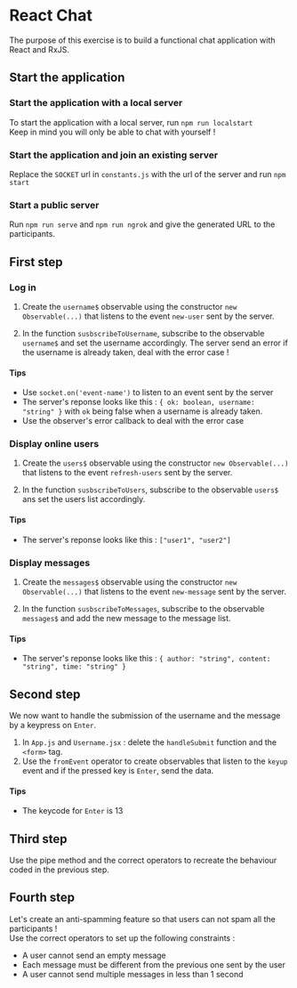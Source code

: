 # React Chat

The purpose of this exercise is to build a functional chat application with React and RxJS.

## Start the application

### Start the application with a local server
To start the application with a local server, run `npm run localstart`  
Keep in mind you will only be able to chat with yourself !

### Start the application and join an existing server
Replace the `SOCKET` url in `constants.js` with the url of the server and run `npm start`

### Start a public server
Run `npm run serve` and `npm run ngrok` and give the generated URL to the participants.

## First step

### Log in 
1. Create the `username$` observable using the constructor `new Observable(...)` that listens to the event `new-user` sent by the server.

2. In the function `susbscribeToUsername`, subscribe to the observable `username$` and set the username accordingly. The server send an error if the username is already taken, deal with the error case !

#### Tips
* Use `socket.on('event-name')` to listen to an event sent by the server
* The server's reponse looks like this : `{ ok: boolean, username: "string" }` with `ok` being false when a username is already taken.
* Use the observer's error callback to deal with the error case

### Display online users
1. Create the `users$` observable using the constructor `new Observable(...)` that listens to the event `refresh-users` sent by the server.

2. In the function `susbscribeToUsers`, subscribe to the observable `users$` ans set the users list accordingly.

#### Tips
* The server's reponse looks like this : `["user1", "user2"]`

### Display messages
1. Create the `messages$` observable using the constructor `new Observable(...)` that listens to the event `new-message` sent by the server.

2. In the function `susbscribeToMessages`, subscribe to the observable `messages$` and add the new message to the message list.

#### Tips
* The server's reponse looks like this : `{ author: "string", content: "string", time: "string" }`

## Second step
We now want to handle the submission of the username and the message by a keypress on `Enter`.

1. In `App.js` and `Username.jsx` : delete the `handleSubmit` function and the `<form>` tag.
2. Use the `fromEvent` operator to create observables that listen to the `keyup` event and if the pressed key is `Enter`, send the data.

#### Tips
* The keycode for `Enter` is 13

## Third step
Use the pipe method and the correct operators to recreate the behaviour coded in the previous step.

## Fourth step
Let's create an anti-spamming feature so that users can not spam all the participants !  
Use the correct operators to set up the following constraints :
- A user cannot send an empty message
- Each message must be different from the previous one sent by the user
- A user cannot send multiple messages in less than 1 second
